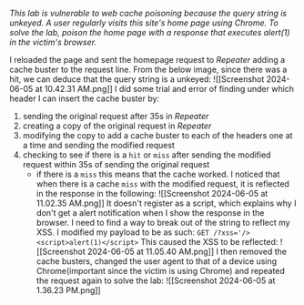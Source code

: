 *This lab is vulnerable to web cache poisoning because the query string is unkeyed. A user regularly visits this site's home page using Chrome.
To solve the lab, poison the home page with a response that executes alert(1) in the victim's browser.*

I reloaded the page and sent the homepage request to *Repeater* adding a cache buster to the request line. From the below image, since there was a hit, we can deduce that the query string is a unkeyed:
![[Screenshot 2024-06-05 at 10.42.31 AM.png]]
I did some trial and error of finding under which header I can insert the cache buster by:
1. sending the original request after 35s in *Repeater*
2. creating a copy of the original request in *Repeater*
3. modifying the copy to add a cache buster to each of the headers one at a time and sending the modified request
4. checking to see if there is a `hit` or `miss` after sending the modified request within 35s of sending the original request
	- if there is a `miss` this means that the cache worked.
I noticed that when there is a cache `miss` with the modified request, it is reflected in the response in the following:
![[Screenshot 2024-06-05 at 11.02.35 AM.png]]
It doesn't register as a script, which explains why I don't get a alert notification when I show the response in the browser. 
I need to find a way to break out of the string to reflect my XSS. 
I modified my payload to be as such:
`GET /?xss='/><script>alert(1)</script>`
This caused the XSS to be reflected:
![[Screenshot 2024-06-05 at 11.05.40 AM.png]]
I then removed the cache busters, changed the user agent to that of a device using Chrome(important since the victim is using Chrome) and repeated the request again to solve the lab:
![[Screenshot 2024-06-05 at 1.36.23 PM.png]]
